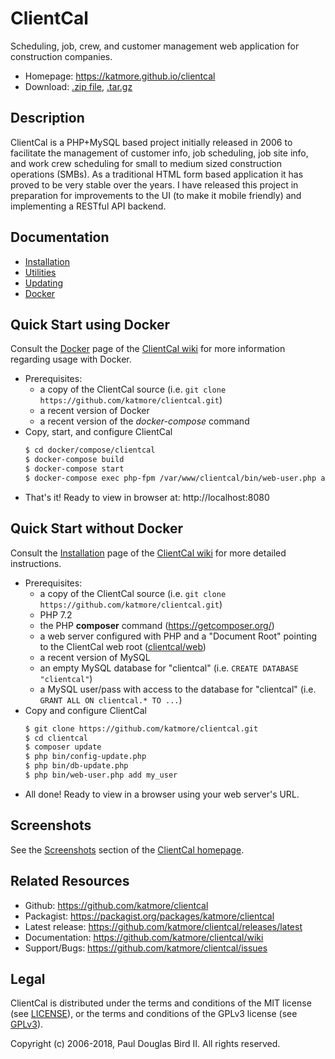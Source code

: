 # ClientCal
Scheduling, job, crew, and customer management web application for construction companies.
 * Homepage: https://katmore.github.io/clientcal
 * Download: [.zip file](https://github.com/katmore/clientcal/zipball/latest-release), [.tar.gz](https://github.com/katmore/clientcal/tarball/latest-release)

## Description
ClientCal is a PHP+MySQL based project initially released in 2006 to facilitate the management of customer info, job scheduling, job site info, and work crew scheduling for small to medium sized construction operations (SMBs). As a traditional HTML form based application it has proved to be very stable over the years. I have released this project in preparation for improvements to the UI (to make it mobile friendly) and implementing a RESTful API backend.

## Documentation
 * [Installation](https://github.com/katmore/clientcal/wiki/Installation)
 * [Utilities](https://github.com/katmore/clientcal/wiki/Utilities)
 * [Updating](https://github.com/katmore/clientcal/wiki/Updating)
 * [Docker](https://github.com/katmore/clientcal/wiki/Docker)
 
## Quick Start using Docker
Consult the [Docker](https://github.com/katmore/clientcal/wiki/Docker) page of the [ClientCal wiki](https://github.com/katmore/clientcal/wiki) for more information regarding usage with Docker.

 * Prerequisites: 
   * a copy of the ClientCal source (i.e. `git clone https://github.com/katmore/clientcal.git`)
   * a recent version of Docker 
   * a recent version of the *docker-compose* command
 * Copy, start, and configure ClientCal
    ```sh
    $ cd docker/compose/clientcal
    $ docker-compose build
    $ docker-compose start
    $ docker-compose exec php-fpm /var/www/clientcal/bin/web-user.php add
    ```
 * That's it! Ready to view in browser at: http://localhost:8080
 
## Quick Start without Docker
Consult the [Installation](https://github.com/katmore/clientcal/wiki/Installation) page of the [ClientCal wiki](https://github.com/katmore/clientcal/wiki) for more detailed instructions.

 * Prerequisites: 
   * a copy of the ClientCal source (i.e. `git clone https://github.com/katmore/clientcal.git`)
   * PHP 7.2
   * the PHP **composer** command (https://getcomposer.org/)
   * a web server configured with PHP and a "Document Root" pointing to the ClientCal web root ([clientcal/web](/web))
   * a recent version of MySQL 
   * an empty MySQL database for "clientcal" (i.e. `CREATE DATABASE "clientcal"`)
   * a MySQL user/pass with access to the database for "clientcal" (i.e. `GRANT ALL ON clientcal.* TO ...`)
 * Copy and configure ClientCal
   ```sh
   $ git clone https://github.com/katmore/clientcal.git 
   $ cd clientcal
   $ composer update
   $ php bin/config-update.php
   $ php bin/db-update.php
   $ php bin/web-user.php add my_user
   ```
 * All done! Ready to view in a browser using your web server's URL.

## Screenshots
See the [Screenshots](https://katmore.github.io/clientcal/#screenshots) section of the [ClientCal homepage](https://katmore.github.io/clientcal/#screenshots).

## Related Resources
 * Github: https://github.com/katmore/clientcal
 * Packagist: https://packagist.org/packages/katmore/clientcal
 * Latest release: https://github.com/katmore/clientcal/releases/latest
 * Documentation: https://github.com/katmore/clientcal/wiki
 * Support/Bugs: https://github.com/katmore/clientcal/issues
 
## Legal
ClientCal is distributed under the terms and conditions of the MIT license (see [LICENSE](/LICENSE)), or the terms and conditions of the GPLv3 license (see [GPLv3](/GPLv3)).

Copyright (c) 2006-2018, Paul Douglas Bird II.
All rights reserved.
